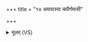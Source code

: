 +++
title = "१४ अमावास्या चपौर्णमासी"

+++
<details><summary>मूलम् (VS)</summary>

अ॑मावा॒स्या᳡ चपौर्णमा॒सी च॑ परिष्क॒न्दौ मनो॑ विप॒थम्।
</details>

